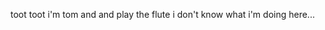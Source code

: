 toot toot
i'm tom and and play the flute
i don't know what i'm doing here...

<!---
flooty-loops/flooty-loops is a ✨ special ✨ repository because its `README.md` (this file) appears on your GitHub profile.
You can click the Preview link to take a look at your changes.
--->
